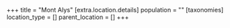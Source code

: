 +++
title = "Mont Alys"
[extra.location.details]
population = ""
[taxonomies]
location_type = []
parent_location = []
+++

